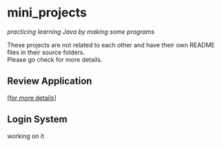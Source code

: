 # mini_projects
*practicing learning Java by making some programs*  
  
These projects are not related to each other and have their own README files in their source folders.  
Please go check for more details.


## Review Application
[[for more details]](https://github.com/stilinskii/mini_projects/tree/master/src/review_application)

## Login System
working on it
